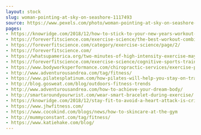 ```yaml
---
layout: stock
slug: woman-pointing-at-sky-on-seashore-1117493
source: https://www.pexels.com/photo/woman-pointing-at-sky-on-seashore-1117493/
pages:
- https://knowridge.com/2018/12/how-to-stick-to-your-new-years-workout-goals/
- https://foreverfitscience.com/exercise-science/the-best-workout-combination-endurance-training-and-hiit/
- https://foreverfitscience.com/category/exercise-science/page/2/
- https://foreverfitscience.com/
- https://whatsupamerica.org/two-minutes-of-high-intensity-exercise-may-provide-same-health-benefit-as-a-moderate-30-minute-workout/
- https://foreverfitscience.com/exercise-science/cognitive-sports-training-how-can-it-improve-performance/
- https://www.bodyworksperformance.com/chiropractic-services/exercise-posture/
- http://www.adventurousandrea.com/tag/fitness/
- https://www.pilatesplatinum.com/how-pilates-will-help-you-stay-on-track-with-your-new-years-resolution/
- http://blog.gosweat.com/blog/outdoors-fitness-trends
- http://www.adventurousandrea.com/how-to-achieve-your-dream-body/
- http://smartaroundyourwrist.com/wear-smart-bracelet-during-exercise/
- https://knowridge.com/2018/12/stay-fit-to-avoid-a-heart-attack-is-critical-to-your-health/
- https://www.jhwfitness.com/
- https://www.cocokind.com/blogs/news/how-to-skincare-at-the-gym
- http://mummyconstant.com/tag/fitness/
- https://www.katiehake.com/blog/
---
```

